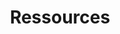 ---
sidebar_position: 1
title: Ressources
description: Quelles sont les différentes ressources de Minecraft ?
tags: [bases]
---